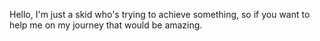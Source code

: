 Hello, I'm just a skid who's trying to achieve something, so if you want to help me on my journey that would be amazing.
